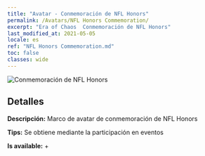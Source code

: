 ```yaml
---
title: "Avatar - Conmemoración de NFL Honors"
permalink: /Avatars/NFL Honors Commemoration/
excerpt: "Era of Chaos  Conmemoración de NFL Honors"
last_modified_at: 2021-05-05
locale: es
ref: "NFL Honors Commemoration.md"
toc: false
classes: wide
---
```

 ![Conmemoración de NFL Honors](/images/a/avatarFrame_94.png)

## Detalles

 **Descripción:** Marco de avatar de conmemoración de NFL Honors 

 **Tips:** Se obtiene mediante la participación en eventos 

 **Is available:**  + 

